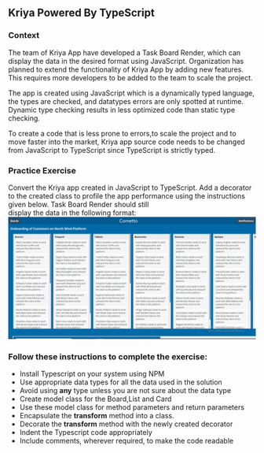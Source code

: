 ## Kriya Powered By TypeScript

### Context

The team of Kriya App have developed a Task Board Render, which can display the data in the desired format using JavaScript. Organization has planned to extend the functionality of Kriya App by adding new features. This requires more developers to be added to the team to scale the project. ​

The app is created using JavaScript which is a dynamically typed language, the types are checked, and datatypes errors are only spotted at runtime. Dynamic type checking results in less optimized code than static type checking.​

To create a code that is less prone to errors,to scale the project and to move faster into the market, Kriya app source code needs to be changed from JavaScript to TypeScript since TypeScript is strictly typed.

### Practice Exercise
 
Convert the Kriya app created in JavaScript to TypeScript. ​​Add a decorator to the created class to profile the app performance using the instructions given below. Task Board Render should still display the data in the following format:
![](images/kriya-task-board.png)


### Follow these instructions to complete the exercise:

- Install Typescript on your system using NPM
- Use appropriate data types for all the data used in the solution​
- Avoid using **any** type unless you are not sure about the data type
- Create model class for the Board,List and Card
- Use these model class for method parameters and return parameters 
- Encapsulate the **transform** method into a class.
- Decorate the **transform** method with the newly created decorator​
- Indent the Typescript code appropriately​
- Include comments, wherever required, to make the code readable
